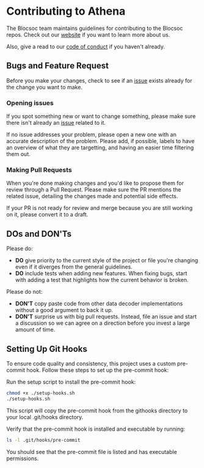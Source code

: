 # Contributing to Athena

The Blocsoc team maintains guidelines for contributing to the Blocsoc repos. Check out our [website](https://blocsoc.iitr.ac.in/) if you want to learn more about us.

Also, give a read to our [code of conduct](./CODE_OF_CONDUCT.md) if you haven't already.

## Bugs and Feature Request

Before you make your changes, check to see if an [issue](https://github.com/BlocSoc-iitr/Athena/issues) exists already for the change you want to make.

### Opening issues

If you spot something new or want to change something, please make sure there isn't already an [issue](https://github.com/BlocSoc-iitr/Athena/issues) related to it.

If no issue addresses your problem, please open a new one with an accurate description of the problem. Please add, if possible, labels to have an overview of what they are targetting, and having an easier time filtering them out.

### Making Pull Requests

When you're done making changes and you'd like to propose them for review through a Pull Request.
Please make sure the PR mentions the related issue, detailing the changes made and potential side effects.

If your PR is not ready for review and merge because you are still working on it, please convert it to a draft.

## DOs and DON'Ts

Please do:

* **DO** give priority to the current style of the project or file you're changing even if it diverges from the general guidelines.
* **DO** include tests when adding new features. When fixing bugs, start with adding a test that highlights how the current behavior is broken.

Please do not:

* **DON'T** copy paste code from other data decoder implementations without a good argument to back it up.
* **DON'T** surprise us with big pull requests. Instead, file an issue and start a discussion so we can agree on a direction before you invest a large amount of time.

## Setting Up Git Hooks

To ensure code quality and consistency, this project uses a custom pre-commit hook. Follow these steps to set up the pre-commit hook:

Run the setup script to install the pre-commit hook:

```bash
chmod +x ./setup-hooks.sh
./setup-hooks.sh
```

This script will copy the pre-commit hook from the githooks directory to your local .git/hooks directory.

Verify that the pre-commit hook is installed and executable by running:

```bash
ls -l .git/hooks/pre-commit
```

You should see that the pre-commit file is listed and has executable permissions.
